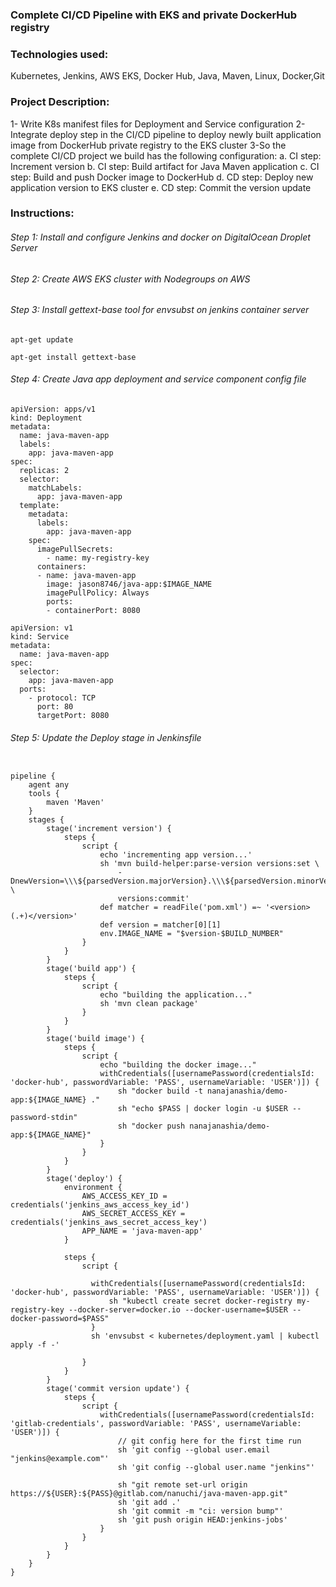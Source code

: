 ### Complete CI/CD Pipeline with EKS and private DockerHub registry

### Technologies used:

Kubernetes, Jenkins, AWS EKS, Docker Hub, Java, Maven, Linux, Docker,Git

### Project Description:

1- Write K8s manifest files for Deployment and Service configuration
2- Integrate deploy step in the CI/CD pipeline to deploy newly built application image from DockerHub private registry to the EKS cluster
3-So the complete CI/CD project we build has the following configuration:
a. CI step: Increment version
b. CI step: Build artifact for Java Maven application
c. CI step: Build and push Docker image to DockerHub
d. CD step: Deploy new application version to EKS cluster e. CD step: Commit the version update

### Instructions:

###### Step 1: Install and configure Jenkins and docker on DigitalOcean Droplet Server

###### Step 2: Create AWS EKS cluster with Nodegroups on AWS

###### Step 3: Install gettext-base tool for envsubst on jenkins container server

```
apt-get update
```

```
apt-get install gettext-base
```

###### Step 4: Create Java app deployment and service component config file

```
apiVersion: apps/v1
kind: Deployment
metadata:
  name: java-maven-app
  labels:
    app: java-maven-app
spec:
  replicas: 2
  selector:
    matchLabels:
      app: java-maven-app
  template:
    metadata:
      labels:
        app: java-maven-app
    spec:
      imagePullSecrets:
        - name: my-registry-key
      containers:
      - name: java-maven-app
        image: jason8746/java-app:$IMAGE_NAME
        imagePullPolicy: Always
        ports:
        - containerPort: 8080
```

```
apiVersion: v1
kind: Service
metadata:
  name: java-maven-app
spec:
  selector:
    app: java-maven-app
  ports:
    - protocol: TCP
      port: 80
      targetPort: 8080
```

###### Step 5: Update the Deploy stage in Jenkinsfile

```

pipeline {
    agent any
    tools {
        maven 'Maven'
    }
    stages {
        stage('increment version') {
            steps {
                script {
                    echo 'incrementing app version...'
                    sh 'mvn build-helper:parse-version versions:set \
                        -DnewVersion=\\\${parsedVersion.majorVersion}.\\\${parsedVersion.minorVersion}.\\\${parsedVersion.nextIncrementalVersion} \
                        versions:commit'
                    def matcher = readFile('pom.xml') =~ '<version>(.+)</version>'
                    def version = matcher[0][1]
                    env.IMAGE_NAME = "$version-$BUILD_NUMBER"
                }
            }
        }
        stage('build app') {
            steps {
                script {
                    echo "building the application..."
                    sh 'mvn clean package'
                }
            }
        }
        stage('build image') {
            steps {
                script {
                    echo "building the docker image..."
                    withCredentials([usernamePassword(credentialsId: 'docker-hub', passwordVariable: 'PASS', usernameVariable: 'USER')]) {
                        sh "docker build -t nanajanashia/demo-app:${IMAGE_NAME} ."
                        sh "echo $PASS | docker login -u $USER --password-stdin"
                        sh "docker push nanajanashia/demo-app:${IMAGE_NAME}"
                    }
                }
            }
        }
        stage('deploy') {
            environment {
                AWS_ACCESS_KEY_ID = credentials('jenkins_aws_access_key_id')
                AWS_SECRET_ACCESS_KEY = credentials('jenkins_aws_secret_access_key')
                APP_NAME = 'java-maven-app'
            }

            steps {
                script {

                  withCredentials([usernamePassword(credentialsId: 'docker-hub', passwordVariable: 'PASS', usernameVariable: 'USER')]) {
                      sh "kubectl create secret docker-registry my-registry-key --docker-server=docker.io --docker-username=$USER --docker-password=$PASS"
                  }
                  sh 'envsubst < kubernetes/deployment.yaml | kubectl apply -f -'

                }
            }
        }
        stage('commit version update') {
            steps {
                script {
                    withCredentials([usernamePassword(credentialsId: 'gitlab-credentials', passwordVariable: 'PASS', usernameVariable: 'USER')]) {
                        // git config here for the first time run
                        sh 'git config --global user.email "jenkins@example.com"'
                        sh 'git config --global user.name "jenkins"'

                        sh "git remote set-url origin https://${USER}:${PASS}@gitlab.com/nanuchi/java-maven-app.git"
                        sh 'git add .'
                        sh 'git commit -m "ci: version bump"'
                        sh 'git push origin HEAD:jenkins-jobs'
                    }
                }
            }
        }
    }
}
```
